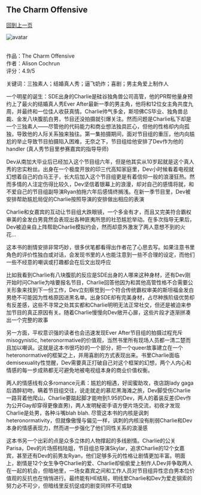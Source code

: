 ## The Charm Offensive
[回到上一页](https://boheme13.github.io/Reviews/)  &nbsp;&nbsp;

![avatar](https://images.squarespace-cdn.com/content/v1/5f80d42d7b438076f3238c47/1625774698994-8MCA52DV7D44Y1G1GBDR/image-asset.jpeg)
<br>
<br>

作品：The Charm Offensive<br>
作者：Alison Cochrun<br>
评分：4.9/5<br>

关键词：三独素人；结婚真人秀；逼飞奶炸；喜剧；男主角爱上制作人

一个明星的诞生：SDE出身的Charlie是硅谷独角兽公司高管，他的PR帮他量身预约上了最火的结婚真人秀Ever After最新一季的男主角，他将和12位女主角共度九周，并最终和一位佳人收获真情。Charlie帅气多金，斯坦佛CS毕业、独角兽总裁、金发八块腹肌白男，节目还没拍摄就引爆关注。然而问题是Charlie私下却是一个三独素人——尽管他的代码能力和商业想法独具匠心，但他的性格却内向孤独，导致他的人际关系独来独往。第一集拍摄期间，面对节目组的重压，他内向尴尬的举止导致节目拍摄陷入困难，无奈之下，节目组给他安排了Dev作为他的handler (真人秀节目里参赛嘉宾的指导导师)

Dev从南加大毕业后已经加入这个节目组六年，但是他其实从10岁起就是这个真人秀的忠实粉丝。出身在一个极度开放的印三代高知家庭里，Dev小时候看着电视就幻想着自己的白马王子，长大后加入这个节目组更是有着信仰一般的浪漫狂热。然而多情的人注定伤得比较久，Dev坚信着银幕上的浪漫，却对自己的感情将就，和不爱自己的节目组副导演Ryan拍拖六年后感情终搁浅。在新一季节目里，Dev被安排帮助尴尬局促的Charlie按照导演的安排做出相应的表演

Charlie和女嘉宾的互动让节目组大跌眼镜，一个多金有才，而且又完美符合霸权审美的金发白男竟然会表现出各种匪夷所思的社恐尴尬举动。在多次指导无果后，Dev被迫亲自上阵帮助Charlie模拟约会，然而却意外激发了两人意想不到的火花…

这本书的剧情安排非常巧妙，很多伏笔都看得出作者花了心思去写。如果注意书里角色的评价性独白或对话，会发现书里的人也能注意到一些不合理的设定，而他们一些不经意的嘲讽或打趣都会在后文出现呼应

比如我看到Charlie有八块腹肌的反应是SDE出身的人哪来这种身材，还有Dev刚开始时问Charlie为啥要报名节目，Charlie回答他因为和其他高管性格不合需要公关形象来找到下一份工作，Dev立刻察觉到一个符合传统霸权审美的斯坦福金发白男绝不可能因为性格原因进黑名单。出身SDE却有完美身材，占尽种族阶级优势却有反差感，这些不寻常之处其实都和Charlie明明无法正常社交，但还是被迫来参加节目的真正原因有关。随着Charlie慢慢向Dev敞开心扉，这些片段才逐渐拼凑出一个完整的故事

另一方面，平权意识强的读者也会迅速发现Ever After节目组的拍摄过程充斥misogynistic, heteronormative的价值观，当然书里所有现场人员都一清二楚而且加以嘲讽。这就是这本书很巧妙的一个部分，把一个queer故事建立在一个heteronormative的框架之上，并用喜剧的方式表现出来。书里Charlie面临demisexuality性觉醒，Dev需要真正打破自己对这个框架的幻想，两个人内心和情感的每一步成熟都无可避免地被电视组本身的商业价值权衡。

两人的情感线有众多romance元素：尴尬的相遇，好闺蜜助攻，夜店跳lady gaga后酒醉初吻，瞒着节目组交往，说走就走的慕尼黑海滩之旅，Dev脚受伤Charlie一路背着他爬山，Charlie要踮起脚才能吻到1.95的Dev，两人的着装反差(Dev作为公开Gay却穿得更像直男)，两人发明秘密手语方便片场交流，初夜才发现Charlie是处男，各种斗嘴blah blah. 尽管这本书的内核是讽刺heteronormativity，但就像傲慢与偏见一样，讽刺的内核没有削弱Charlie和Dev本身的情感表现力，然而进一步强化了他们同性关系的浪漫感

这本书另一个出彩的点是众多立体的人物撑起的多线剧情。Charlie的公关Parisa，Dev的片场搭档陆姐，节目组总导演Skylar，追求Charlie的12个女嘉宾，甚至还有Dev的前男友Ryan，他们足够多元的性格让剧情更加丰富。明面上，剧情是12个女生争夺Charlie的爱、Charlie却偷偷爱上制作人Dev并争取两人在一起的机会，但暗地里，一场女嘉宾之间和工作人员对节目组异性恋白男本位价值观的反抗也在悄悄进行。最终能有HE结局，明线里Charlie和Dev为爱走钢索的努力必不可少，但暗线里反抗促成的剧变同样不可或缺
